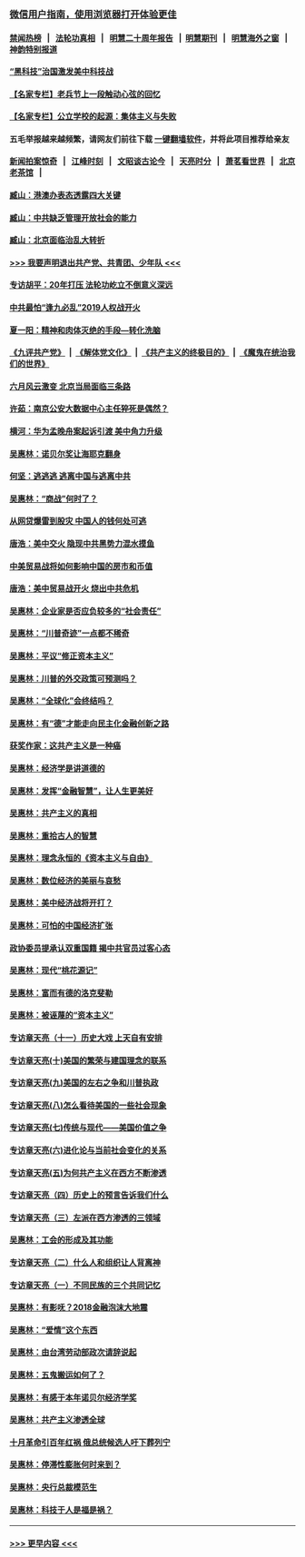 ### [微信用户指南，使用浏览器打开体验更佳](https://github.com/gfw-breaker/banned-news1/blob/master/indexes/wechat-guide.md?t=0)
#### [禁闻热榜](热点新闻.md?t=0)  &nbsp;&nbsp;|&nbsp;&nbsp; [法轮功真相](https://github.com/gfw-breaker/truth/blob/master/README.md?t=0) &nbsp;&nbsp;|&nbsp;&nbsp; [明慧二十周年报告](https://github.com/gfw-breaker/mh-reports/blob/master/README.md?t=0) &nbsp;&nbsp;|&nbsp;&nbsp;[明慧期刊](https://github.com/gfw-breaker/mh-qikan) &nbsp;&nbsp;|&nbsp;&nbsp; [明慧海外之窗](https://github.com/gfw-breaker/mh-news/blob/master/README.md?t=0) &nbsp;&nbsp;|&nbsp;&nbsp; [神韵特别报道](https://github.com/gfw-breaker/mh-news/blob/master/shenyun.md?t=0)
#### [“黑科技”治国激发美中科技战](../pages/nsc423/n11638056.md?t=02080602) 
#### [【名家专栏】老兵节上一段触动心弦的回忆](../pages/nsc423/n11646016.md?t=02080602) 
#### [【名家专栏】公立学校的起源：集体主义与失败](../pages/nsc423/n11601833.md?t=02080602) 
#### 五毛举报越来越频繁，请网友们前往下载 [一键翻墙软件](https://github.com/gfw-breaker/ssr-accounts)，并将此项目推荐给亲友
#### [新闻拍案惊奇](https://github.com/gfw-breaker/banned-news1/blob/master/pages/link4.md) &nbsp;&nbsp;|&nbsp;&nbsp; [江峰时刻](https://github.com/gfw-breaker/banned-news1/blob/master/pages/link4.md) &nbsp;&nbsp;|&nbsp;&nbsp; [文昭谈古论今](https://github.com/gfw-breaker/banned-news1/blob/master/pages/link4.md) &nbsp;&nbsp;|&nbsp;&nbsp; [天亮时分](https://github.com/gfw-breaker/banned-news1/blob/master/pages/link4.md) &nbsp;&nbsp;|&nbsp;&nbsp; [萧茗看世界](https://github.com/gfw-breaker/banned-news1/blob/master/pages/link4.md) &nbsp;&nbsp;|&nbsp;&nbsp; [北京老茶馆](https://github.com/gfw-breaker/banned-news1/blob/master/pages/link4.md) &nbsp;&nbsp;|&nbsp;&nbsp; 
#### [臧山：港澳办表态透露四大关键](../pages/nsc423/n11421628.md?t=02080602) 
#### [臧山：中共缺乏管理开放社会的能力](../pages/nsc423/n11407457.md?t=02080602) 
#### [臧山：北京面临治乱大转折](../pages/nsc423/n11406895.md?t=02080602) 
#### [>>> 我要声明退出共产党、共青团、少年队 <<<](https://github.com/begood0513/goodnews/blob/master/quit/letter.md) 
#### [专访胡平：20年打压 法轮功屹立不倒意义深远](../pages/nsc423/n11398800.md?t=02080602) 
#### [中共最怕“逢九必乱”2019人权战开火](../pages/nsc423/n11385248.md?t=02080602) 
#### [夏一阳：精神和肉体灭绝的手段—转化洗脑](../pages/nsc423/n11368250.md?t=02080602) 
#### [《九评共产党》](https://github.com/begood0513/9ping.md/blob/master/README.md) &nbsp;|&nbsp; [《解体党文化》](../../../../jtdwh.md/blob/master/README.md)  &nbsp;|&nbsp; [《共产主义的终极目的》](../../../../gczydzjmd.md/blob/master/README.md) &nbsp;|&nbsp; [《魔鬼在统治我们的世界》](../../../../mgztzwmdsj.md/blob/master/README.md) 
#### [六月风云激变 北京当局面临三条路](../pages/nsc423/n11313668.md?t=02080602) 
#### [许茹：南京公安大数据中心主任猝死是偶然？](../pages/nsc423/n11064744.md?t=02080602) 
#### [横河：华为孟晚舟案起诉引渡 美中角力升级](../pages/nsc423/n11027230.md?t=02080602) 
#### [吴惠林：诺贝尔奖让海耶克翻身](../pages/nsc423/n10890049.md?t=02080602) 
#### [何坚：逃逃逃 逃离中国与逃离中共](../pages/nsc423/n10592891.md?t=02080602) 
#### [吴惠林：“商战”何时了？](../pages/nsc423/n10573558.md?t=02080602) 
#### [从网贷爆雷到股灾 中国人的钱何处可逃](../pages/nsc423/n10572800.md?t=02080602) 
#### [唐浩：美中交火 隐现中共黑势力混水摸鱼](../pages/nsc423/n10544040.md?t=02080602) 
#### [中美贸易战将如何影响中国的房市和币值](../pages/nsc423/n10543697.md?t=02080602) 
#### [唐浩：美中贸易战开火 烧出中共危机](../pages/nsc423/n10540126.md?t=02080602) 
#### [吴惠林：企业家是否应负较多的“社会责任”](../pages/nsc423/n10535022.md?t=02080602) 
#### [吴惠林：“川普奇迹”一点都不稀奇](../pages/nsc423/n10512808.md?t=02080602) 
#### [吴惠林：平议“修正资本主义”](../pages/nsc423/n10495724.md?t=02080602) 
#### [吴惠林：川普的外交政策可预测吗？](../pages/nsc423/n10462387.md?t=02080602) 
#### [吴惠林：“全球化”会终结吗？](../pages/nsc423/n10452838.md?t=02080602) 
#### [吴惠林：有“德”才能走向民主化金融创新之路](../pages/nsc423/n10432292.md?t=02080602) 
#### [获奖作家：这共产主义是一种癌](../pages/nsc423/n10431541.md?t=02080602) 
#### [吴惠林：经济学是讲道德的](../pages/nsc423/n10398014.md?t=02080602) 
#### [吴惠林：发挥“金融智慧”，让人生更美好](../pages/nsc423/n10375019.md?t=02080602) 
#### [吴惠林：共产主义的真相](../pages/nsc423/n10351394.md?t=02080602) 
#### [吴惠林：重拾古人的智慧](../pages/nsc423/n10337691.md?t=02080602) 
#### [吴惠林：理念永恒的《资本主义与自由》](../pages/nsc423/n10316274.md?t=02080602) 
#### [吴惠林：数位经济的美丽与哀愁](../pages/nsc423/n10292946.md?t=02080602) 
#### [吴惠林：美中经济战将开打？](../pages/nsc423/n10258825.md?t=02080602) 
#### [吴惠林：可怕的中国经济扩张](../pages/nsc423/n10219147.md?t=02080602) 
#### [政协委员提承认双重国籍 揭中共官员过客心态](../pages/nsc423/n10208809.md?t=02080602) 
#### [吴惠林：现代“桃花源记”](../pages/nsc423/n10185234.md?t=02080602) 
#### [吴惠林：富而有德的洛克斐勒](../pages/nsc423/n10142264.md?t=02080602) 
#### [吴惠林：被诬蔑的“资本主义”](../pages/nsc423/n10124816.md?t=02080602) 
#### [专访章天亮（十一）历史大戏 上天自有安排](../pages/nsc423/n10094905.md?t=02080602) 
#### [专访章天亮(十)美国的繁荣与建国理念的联系](../pages/nsc423/n10094899.md?t=02080602) 
#### [专访章天亮(九)美国的左右之争和川普执政](../pages/nsc423/n10094889.md?t=02080602) 
#### [专访章天亮(八)怎么看待美国的一些社会现象](../pages/nsc423/n10094857.md?t=02080602) 
#### [专访章天亮(七)传统与现代——美国价值之争](../pages/nsc423/n10093140.md?t=02080602) 
#### [专访章天亮(六)进化论与当前社会变化的关系](../pages/nsc423/n10092036.md?t=02080602) 
#### [专访章天亮(五)为何共产主义在西方不断渗透](../pages/nsc423/n10083620.md?t=02080602) 
#### [专访章天亮（四）历史上的预言告诉我们什么](../pages/nsc423/n10083606.md?t=02080602) 
#### [专访章天亮（三）左派在西方渗透的三领域](../pages/nsc423/n10081115.md?t=02080602) 
#### [吴惠林：工会的形成及其功能](../pages/nsc423/n10080633.md?t=02080602) 
#### [专访章天亮（二）什么人和组织让人背离神](../pages/nsc423/n10076637.md?t=02080602) 
#### [专访章天亮（一）不同民族的三个共同记忆](../pages/nsc423/n10074188.md?t=02080602) 
#### [吴惠林：有影呒？2018金融泡沫大地震](../pages/nsc423/n10040534.md?t=02080602) 
#### [吴惠林：“爱情”这个东西](../pages/nsc423/n10019423.md?t=02080602) 
#### [吴惠林：由台湾劳动部政次请辞说起](../pages/nsc423/n9979679.md?t=02080602) 
#### [吴惠林：五鬼搬运如何了？](../pages/nsc423/n9925338.md?t=02080602) 
#### [吴惠林：有感于本年诺贝尔经济学奖](../pages/nsc423/n9871883.md?t=02080602) 
#### [吴惠林：共产主义渗透全球](../pages/nsc423/n9812748.md?t=02080602) 
#### [十月革命引百年红祸 俄总统候选人吁下葬列宁](../pages/nsc423/n9810182.md?t=02080602) 
#### [吴惠林：停滞性膨胀何时来到？](../pages/nsc423/n9764136.md?t=02080602) 
#### [吴惠林：央行总裁模范生](../pages/nsc423/n9728134.md?t=02080602) 
#### [吴惠林：科技于人是福是祸？](../pages/nsc423/n9672982.md?t=02080602) 

----
#### [ >>> 更早内容 <<< ](../indexes/nsc423-earlier.md)
